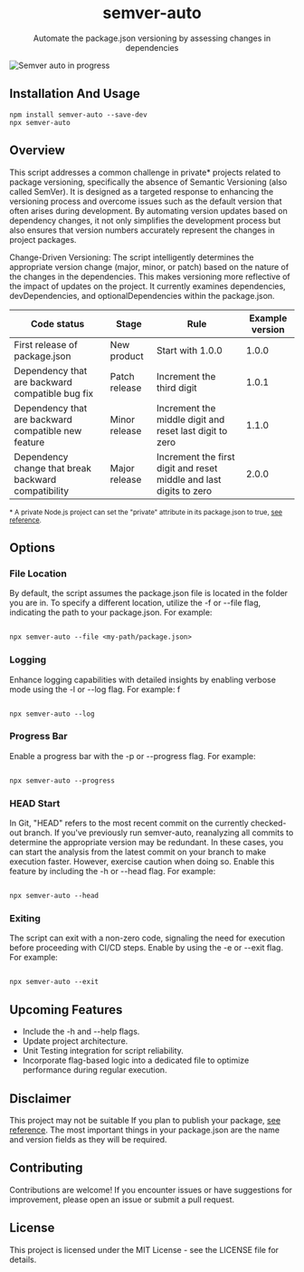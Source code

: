 <h1  align="center">semver-auto</h1>
<p align="center">Automate the package.json versioning by assessing changes in dependencies</p>

![Semver auto in progress](https://github-production-user-asset-6210df.s3.amazonaws.com/9165542/284140147-da34dd35-c4dd-467f-94b3-a3dd69067ee7.png)

## Installation And Usage

```
npm install semver-auto --save-dev
npx semver-auto

```

## Overview

This script addresses a common challenge in private\* projects related to package versioning, specifically the absence of Semantic Versioning (also called SemVer). It is designed as a targeted response to enhancing the versioning process and overcome issues such as the default version that often arises during development. By automating version updates based on dependency changes, it not only simplifies the development process but also ensures that version numbers accurately represent the changes in project packages.

Change-Driven Versioning: The script intelligently determines the appropriate version change (major, minor, or patch) based on the nature of the changes in the dependencies. This makes versioning more reflective of the impact of updates on the project. It currently examines dependencies, devDependencies, and optionalDependencies within the package.json.

| Code status                                         | Stage         | Rule                                                               | Example version |
| --------------------------------------------------- | ------------- | ------------------------------------------------------------------ | --------------- |
| First release of package.json                       | New product   | Start with 1.0.0                                                   | 1.0.0           |
| Dependency that are backward compatible bug fix     | Patch release | Increment the third digit                                          | 1.0.1           |
| Dependency that are backward compatible new feature | Minor release | Increment the middle digit and reset last digit to zero            | 1.1.0           |
| Dependency change that break backward compatibility | Major release | Increment the first digit and reset middle and last digits to zero | 2.0.0           |

<sup>\* A private Node.js project can set the "private" attribute in its package.json to true, [see reference](https://docs.npmjs.com/cli/v10/configuring-npm/package-json#private).</sup>

## Options

### File Location

By default, the script assumes the package.json file is located in the folder you are in. To specify a different location, utilize the -f or --file flag, indicating the path to your package.json. For example:

```

npx semver-auto --file <my-path/package.json>

```

### Logging

Enhance logging capabilities with detailed insights by enabling verbose mode using the -l or --log flag. For example:
f

```

npx semver-auto --log

```

### Progress Bar

Enable a progress bar with the -p or --progress flag. For example:

```

npx semver-auto --progress

```

### HEAD Start

In Git, "HEAD" refers to the most recent commit on the currently checked-out branch. If you've previously run semver-auto, reanalyzing all commits to determine the appropriate version may be redundant. In these cases, you can start the analysis from the latest commit on your branch to make execution faster. However, exercise caution when doing so. Enable this feature by including the -h or --head flag. For example:

```

npx semver-auto --head

```

### Exiting

The script can exit with a non-zero code, signaling the need for execution before proceeding with CI/CD steps. Enable by using the -e or --exit flag. For example:

```

npx semver-auto --exit

```

## Upcoming Features

- Include the -h and --help flags.
- Update project architecture.
- Unit Testing integration for script reliability.
- Incorporate flag-based logic into a dedicated file to optimize performance during regular execution.

## Disclaimer

This project may not be suitable If you plan to publish your package, [see reference](https://docs.npmjs.com/cli/v10/configuring-npm/package-json#version). The most important things in your package.json are the name and version fields as they will be required.

## Contributing

Contributions are welcome! If you encounter issues or have suggestions for improvement, please open an issue or submit a pull request.

## License

This project is licensed under the MIT License - see the LICENSE file for details.

```

```
